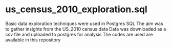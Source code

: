 # us_census_2010_exploration.sql
Basic data exploration techniques were used in Postgres SQL
The aim was to gather insights from the US_2010 census data
Data was downloaded as a csv file and uploaded to postgres for analysis
The codes are used are available in this repository

